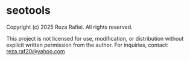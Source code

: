 # seotools
Copyright (c) 2025 Reza Rafiei. All rights reserved.

This project is not licensed for use, modification, or distribution without explicit written permission from the author.
For inquiries, contact: reza.raf20@yahoo.com
